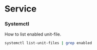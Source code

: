 # Service

### Systemctl

How to list enabled unit-file.

```bash
systemctl list-unit-files | grep enabled
```
